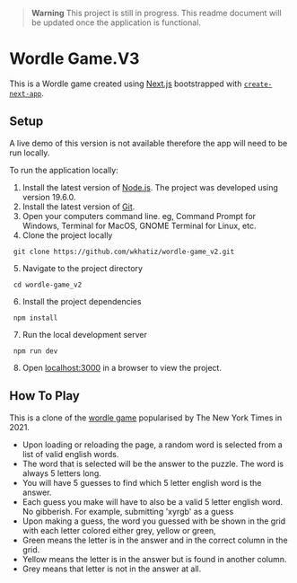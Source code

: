 > **Warning**
> This project is still in progress. This readme document will be updated once the application is functional.

# Wordle Game.V3

This is a Wordle game created using [Next.js](https://nextjs.org/) bootstrapped with [`create-next-app`](https://github.com/vercel/next.js/tree/canary/packages/create-next-app).

## Setup 

A live demo of this version is not available therefore the app will need to be run locally. 

To run the application locally:
1. Install the latest version of [Node.js](https://nodejs.org/en/). The project was developed using version 19.6.0.
2. Install the latest version of [Git](https://git-scm.com/book/en/v2/Getting-Started-Installing-Git).
3. Open your computers command line. eg, Command Prompt for Windows, Terminal for MacOS, GNOME Terminal for Linux, etc. 
4. Clone the project locally
```
 git clone https://github.com/wkhatiz/wordle-game_v2.git
```
5. Navigate to the project directory
```
 cd wordle-game_v2
```
6. Install the project dependencies
```
 npm install
```
7. Run the local development server
```
 npm run dev
```
8. Open [localhost:3000](http://localhost:3000/) in a browser to view the project. 

## How To Play

This is a clone of the [wordle game](https://www.nytimes.com/games/wordle/index.html) popularised by The New York Times in 2021.

- Upon loading or reloading the page, a random word is selected from a list of valid english words. 
- The word that is selected will be the answer to the puzzle. The word is always 5 letters long. 
- You will have 5 guesses to find which 5 letter english word is the answer. 
- Each guess you make will have to also be a valid 5 letter english word. No gibberish. For example, submitting 'xyrgb' as a guess
- Upon making a guess, the word you guessed with be shown in the grid with each letter colored either grey, yellow or green, 
- Green means the letter is in the answer and in the correct column in the grid. 
- Yellow means the letter is in the answer but is found in another column. 
- Grey means that letter is not in the answer at all. 
 
